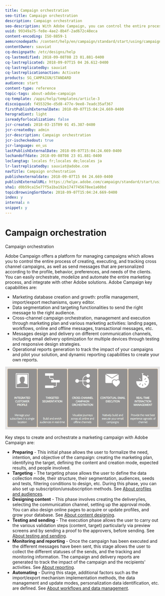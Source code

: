 ```yaml
---
title: Campaign orchestration
seo-title: Campaign orchestration
description: Campaign orchestration
seo-description: With Adobe Campaign, you can control the entire process of creating, executing and tracking cross channel campaigns, and send personalized messages.
uuid: 99349a75-fe8e-4ae2-8b4f-2ad672c48eca
content-encoding: ISO-8859-1
aemsrcnodepath: /content/help/en/campaign/standard/start/using/campaign-orchestration
contentOwner: sauviat
cq-designpath: /etc/designs/help
cq-lastmodified: 2018-09-08T08 23 01.881-0400
cq-lastreplicated: 2018-09-07T15 04 26.612-0400
cq-lastreplicatedby: sauviat
cq-lastreplicationaction: Activate
products: SG_CAMPAIGN/STANDARD
audience: start
content-type: reference
topic-tags: about-adobe-campaign
cq-template: /apps/help/templates/article-3
discoiquuid: f455329e-d5d8-477e-9ee8-7eadc35af367
firstPublishExternalDate: 2018-09-07T15:04:24.669-0400
herogradient: light
isreadyforlocalization: false
jcr-created: 2018-03-15T09 01 45.387-0400
jcr-createdby: admin
jcr-description: Campaign orchestration
jcr-ischeckedout: true
jcr-language: en_us
lastPublishExternalDate: 2018-09-07T15:04:24.669-0400
lochandoffdate: 2018-09-08T08 23 01.881-0400
loclangtag: locales fr;locales de;locales ja
lr-lastreplicatedby: sauviat@adobe.com
navTitle: Campaign orchestration
publishexternaldate: 2018-09-07T15 04 24.669-0400
publishExternalURL: https://helpx.adobe.com/campaign/standard/start/using/campaign-orchestration.html
sha1: d0b59ca15e77f5a1ba192e1747745678ee1a60bd
topicBrowsingSortDate: 2018-09-07T15:04:24.669-0400
index: y
internal: n
snippet: y
---
```


# Campaign orchestration

Campaign orchestration

Adobe Campaign offers a platform for managing campaigns which allows you to control the entire process of creating, executing, and tracking cross channel campaigns, as well as send messages that are personalized according to the profile, behavior, preferences, and needs of the clients. You can easily orchestrate, modelize and automate the entire marketing process, and integrate with other Adobe solutions. Adobe Campaign key capabilities are:

* Marketing database creation and growth: profile management, import/export mechanisms, query editor. 
* Data segmentation and targeting functionalities to send the right message to the right audience.
* Cross-channel campaign orchestration, management and execution through marketing plan and various marketing activities: landing pages, workflows, online and offline messages, transactional messages, etc.
* Messages design and delivery on different communication channels, including email delivery optimization for multiple devices through testing and responsive design strategies. 
* Operational reports generation to track the impact of your campaigns and pilot your solution, and dynamic reporting capabilities to create your own reports.

![](assets/ac_capabilities.png)

Key steps to create and orchestrate a marketing campaign with Adobe Campaign are:

* **Preparing** - This initial phase allows the user to formalize the need, intention, and objective of the campaign: creating the marketing plan, identifying the target, defining the content and creation mode, expected results, and people involved.
* **Targeting** - The targeting phase allows the user to define the data collection mode, their structure, their segmentation, audiences, seeds and tests, filtering conditions to design, etc. During this phase, you can also set up subscription/unsubscription methods. See [About profiles and audiences](../../audiences/using/about-profiles.md).
* **Designing content** - This phase involves creating the delivery/ies, selecting the communication channel, setting up the approval mode. You can also design online pages to acquire or update profiles, and grow your database. See [About content designing](../../designing/using/about-email-content-design.md).
* **Testing and sending** - The execution phase allows the user to carry out the various validation steps (content, target) particularly via preview screens and by sending a proof to the approvers, before sending. See [About testing and sending](../../sending/using/about-sending-messages-with-campaign.md).
* **Monitoring and reporting** - Once the campaign has been executed and the different messages have been sent, this stage allows the user to collect the different statuses of the sends, and the tracking and monitoring information. The campaign and delivery reports are generated to track the impact of the campaign and the recipients' activities. See [About reporting](../../reporting/using/about-dynamic-reports.md).
* **Automating** - During this stage, additional factors such as the import/export mechanism implementation methods, the data management and update modes, personalization data identification, etc. are defined. See [About workflows and data management](../../automating/using/about-data-and-processes.md).

